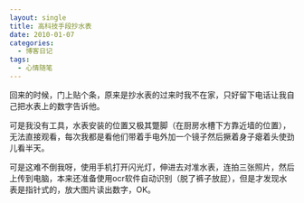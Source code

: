 ```yaml
---
layout: single
title: 高科技手段抄水表
date: 2010-01-07
categories:
  - 博客日记
tags:
  - 心情随笔
---
```


回来的时候，门上贴个条，原来是抄水表的过来时我不在家，只好留下电话让我自己把水表上的数字告诉他。

可是我没有工具，水表安装的位置又极其蹩脚（在厨房水槽下方靠近墙的位置），无法直接观看，每次我都是看他们带着手电外加一个镜子然后撅着身子瘪着头使劲儿看半天。

可是这难不倒我呀，使用手机打开闪光灯，伸进去对准水表，连拍三张照片，然后上传到电脑，本来还准备使用ocr软件自动识别（脱了裤子放屁），但是才发现水表是指针式的，放大图片读出数字，OK。
